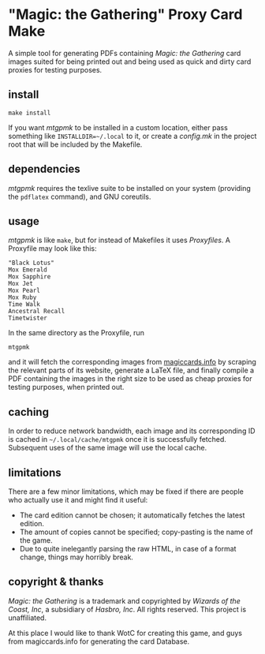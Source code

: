"Magic: the Gathering" Proxy Card Make
======================================

A simple tool for generating PDFs containing *Magic: the Gathering* card images
suited for being printed out and being used as quick and dirty card proxies for
testing purposes.


install
-------

	make install

If you want *mtgpmk* to be installed in a custom location, either pass something
like `INSTALLDIR=~/.local` to it, or create a *config.mk* in the project root
that will be included by the Makefile.


dependencies
------------

*mtgpmk* requires the texlive suite to be installed on your system (providing
the `pdflatex` command), and GNU coreutils.


usage
-----

*mtgpmk* is like `make`, but for instead of Makefiles it uses *Proxyfiles*. A
Proxyfile may look like this:

	"Black Lotus"
	Mox Emerald
	Mox Sapphire
	Mox Jet
	Mox Pearl
	Mox Ruby
	Time Walk
	Ancestral Recall
	Timetwister

In the same directory as the Proxyfile, run

	mtgpmk

and it will fetch the corresponding images from
[magiccards.info](http://magiccards.info/) by scraping the relevant parts of its
website, generate a LaTeX file, and finally compile a PDF containing the images
in the right size to be used as cheap proxies for testing purposes, when printed
out.


caching
-------

In order to reduce network bandwidth, each image and its corresponding ID is
cached in `~/.local/cache/mtgpmk` once it is successfully fetched. Subsequent
uses of the same image will use the local cache.


limitations
-----------

There are a few minor limitations, which may be fixed if there are people who
actually use it and might find it useful:

* The card edition cannot be chosen; it automatically fetches the latest
  edition.
* The amount of copies cannot be specified; copy-pasting is the name of the
  game.
* Due to quite inelegantly parsing the raw HTML, in case of a format change,
  things may horribly break.


copyright & thanks
------------------

*Magic: the Gathering* is a trademark and copyrighted by *Wizards of the Coast,
Inc*, a subsidiary of *Hasbro, Inc*. All rights reserved. This project is
unaffiliated.

At this place I would like to thank WotC for creating this game, and guys from
magiccards.info for generating the card Database.
